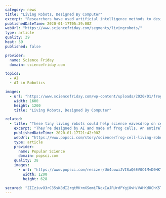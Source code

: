 ```yaml
---
category: news
title: "Living Robots, Designed By Computer"
excerpt: "Researchers have used artificial intelligence methods to design ‘living robots,’ made from two types of frog cells. The ‘xenobots,’ named for the Xenopus genus of frogs, can A 3D organism designed by an evolutionary algorithm and built out of living cells. Credit: Douglas Blackiston move, push objects, and potentially carry materials ..."
publishedDateTime: 2020-01-17T05:39:00Z
webUrl: "https://www.sciencefriday.com/segments/livingrobots/"
type: article
quality: 39
heat: 39
published: false

provider:
  name: Science Friday
  domain: sciencefriday.com

topics:
  - AI
  - AI in Robotics

images:
  - url: "https://www.sciencefriday.com/wp-content/uploads/2020/01/frogbot-min.jpg"
    width: 1600
    height: 1200
    title: "Living Robots, Designed By Computer"

related:
  - title: "These tiny living robots could help science eavesdrop on cellular gossip"
    excerpt: "They’re designed by AI and made of frog cells. An entirely new being is swimming into the annals of science—a living robot designed by artificial intelligence. In a paper published earlier this week, computer scientists from the University of Vermont and biophysicists at Tufts University describe using AI to design a totally new organism ..."
    publishedDateTime: 2020-01-17T21:42:00Z
    webUrl: "https://www.popsci.com/story/science/frog-cell-living-robot/"
    type: article
    provider:
      name: Popular Science
      domain: popsci.com
    quality: 38
    images:
      - url: "https://www.popsci.com/resizer/UA4cwwiJVI8aQ6EV0O1MvD0HKTw=/1200x628/smart/arc-anglerfish-arc2-prod-bonnier.s3.amazonaws.com/public/2UEZBP6WTVFPVGNAC376SDURWQ.jpg"
        width: 1200
        height: 628

secured: "ZIIziuvO3rC35sK8dI2rqtMK+mXSomiTNcxIaJRUrdPYgjOvH/VAHKdUChK5T2YGrwZUI2OLRpZD2l/P7nNB4I7SXTXDHNK/WzyVBofqHxCMmGeeX23P9Y13W7G8ohIw+hVA74tclXYV6pG8xPbOwPnu3alRCPse/JRK0Uzj4ux2w7bDSVlwjqWIDz/AxLwkByXedQCj2kM4zngj3puEfQIYj1oen04Jzd60Z81NJmTcqGAlwcmQ6XMDAJjBKiSeXMzXDxM6zwgtPKk4NUVBlxUm6/9ukTk0U3cJHlIdlxPxGJ8LgSRVJaXmIUGQsUYN3E7aeWi2TZiVU8cF2/5We00fmXS9lquaeGIVaKEXBC2pkGedFIu93rnb4pgjvSJUesKFKQnMz3dxCQdIzaLXQLJzyWgnHFmd7MVIUeNp7LMAHA59ErIe7PZUG0rkLAVD8npY0YcI/+EB6x5ZrpVDcQ==;lIPGBqRF5Rk2muV5vjG0cw=="
---
```


